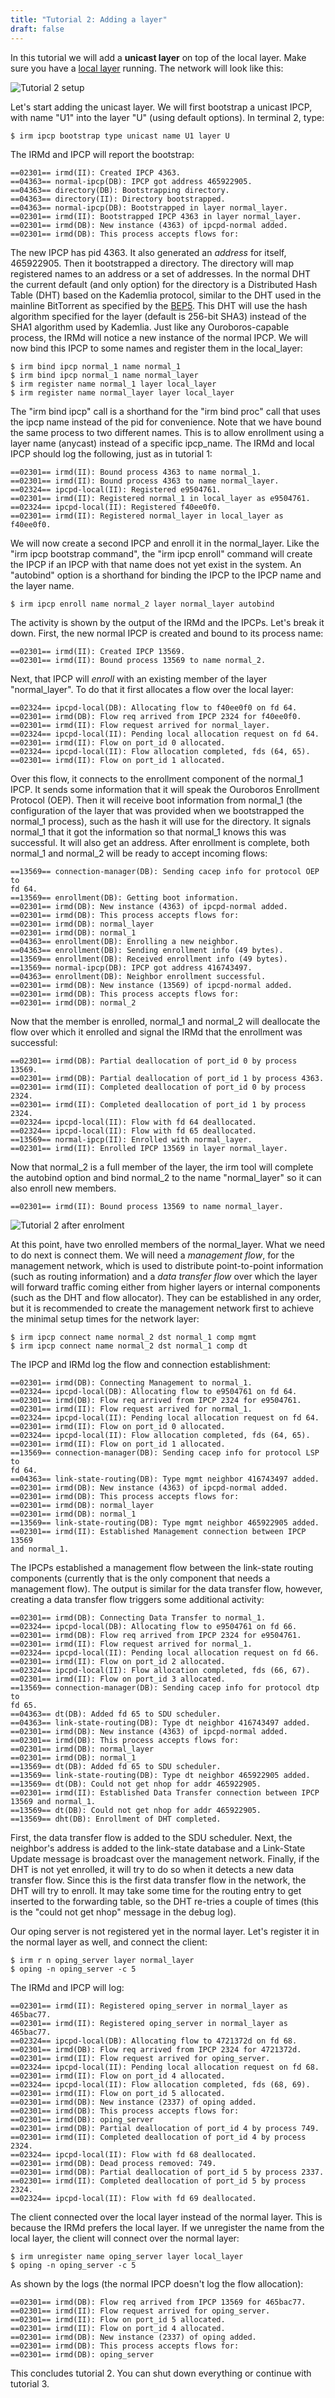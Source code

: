 ```yaml
---
title: "Tutorial 2: Adding a layer"
draft: false
---
```


In this tutorial we will add a __unicast layer__ on top of the local
layer.  Make sure you have a [local
layer](/docs/tutorials/tutorial-1/) running. The network will look
like this:

![Tutorial 2 setup](/images/tut-2-1.jpg)

Let's start adding the unicast layer. We will first bootstrap a
unicast IPCP, with name "U1" into the layer "U" (using
default options). In terminal 2, type:

```
$ irm ipcp bootstrap type unicast name U1 layer U
```

The IRMd and IPCP will report the bootstrap:

```
==02301== irmd(II): Created IPCP 4363.
==04363== normal-ipcp(DB): IPCP got address 465922905.
==04363== directory(DB): Bootstrapping directory.
==04363== directory(II): Directory bootstrapped.
==04363== normal-ipcp(DB): Bootstrapped in layer normal_layer.
==02301== irmd(II): Bootstrapped IPCP 4363 in layer normal_layer.
==02301== irmd(DB): New instance (4363) of ipcpd-normal added.
==02301== irmd(DB): This process accepts flows for:
```

The new IPCP has pid 4363. It also generated an *address* for itself,
465922905. Then it bootstrapped a directory. The directory will map
registered names to an address or a set of addresses. In the normal DHT
the current default (and only option) for the directory is a Distributed
Hash Table (DHT) based on the Kademlia protocol, similar to the DHT used
in the mainline BitTorrent as specified by the
[BEP5](http://www.bittorrent.org/beps/bep_0005.html). This DHT will use
the hash algorithm specified for the layer (default is 256-bit SHA3)
instead of the SHA1 algorithm used by Kademlia. Just like any
Ouroboros-capable process, the IRMd will notice a new instance of the
normal IPCP. We will now bind this IPCP to some names and register them
in the local_layer:

```
$ irm bind ipcp normal_1 name normal_1
$ irm bind ipcp normal_1 name normal_layer
$ irm register name normal_1 layer local_layer
$ irm register name normal_layer layer local_layer
```

The "irm bind ipcp" call is a shorthand for the "irm bind proc" call
that uses the ipcp name instead of the pid for convenience. Note that
we have bound the same process to two different names. This is to
allow enrollment using a layer name (anycast) instead of a specific
ipcp_name. The IRMd and local IPCP should log the following, just as
in tutorial 1:

```
==02301== irmd(II): Bound process 4363 to name normal_1.
==02301== irmd(II): Bound process 4363 to name normal_layer.
==02324== ipcpd-local(II): Registered e9504761.
==02301== irmd(II): Registered normal_1 in local_layer as e9504761.
==02324== ipcpd-local(II): Registered f40ee0f0.
==02301== irmd(II): Registered normal_layer in local_layer as
f40ee0f0.
```

We will now create a second IPCP and enroll it in the normal_layer.
Like the "irm ipcp bootstrap command", the "irm ipcp enroll" command
will create the IPCP if an IPCP with that name does not yet exist in the
system. An "autobind" option is a shorthand for binding the IPCP to
the IPCP name and the layer name.

```
$ irm ipcp enroll name normal_2 layer normal_layer autobind
```

The activity is shown by the output of the IRMd and the IPCPs. Let's
break it down. First, the new normal IPCP is created and bound to its
process name:

```
==02301== irmd(II): Created IPCP 13569.
==02301== irmd(II): Bound process 13569 to name normal_2.
```

Next, that IPCP will *enroll* with an existing member of the layer
"normal_layer". To do that it first allocates a flow over the local
layer:

```
==02324== ipcpd-local(DB): Allocating flow to f40ee0f0 on fd 64.
==02301== irmd(DB): Flow req arrived from IPCP 2324 for f40ee0f0.
==02301== irmd(II): Flow request arrived for normal_layer.
==02324== ipcpd-local(II): Pending local allocation request on fd 64.
==02301== irmd(II): Flow on port_id 0 allocated.
==02324== ipcpd-local(II): Flow allocation completed, fds (64, 65).
==02301== irmd(II): Flow on port_id 1 allocated.
```

Over this flow, it connects to the enrollment component of the normal_1
IPCP. It sends some information that it will speak the Ouroboros
Enrollment Protocol (OEP). Then it will receive boot information from
normal_1 (the configuration of the layer that was provided when we
bootstrapped the normal_1 process), such as the hash it will use for
the directory. It signals normal_1 that it got the information so that
normal_1 knows this was successful. It will also get an address. After
enrollment is complete, both normal_1 and normal_2 will be ready to
accept incoming flows:

```
==13569== connection-manager(DB): Sending cacep info for protocol OEP to
fd 64.
==13569== enrollment(DB): Getting boot information.
==02301== irmd(DB): New instance (4363) of ipcpd-normal added.
==02301== irmd(DB): This process accepts flows for:
==02301== irmd(DB): normal_layer
==02301== irmd(DB): normal_1
==04363== enrollment(DB): Enrolling a new neighbor.
==04363== enrollment(DB): Sending enrollment info (49 bytes).
==13569== enrollment(DB): Received enrollment info (49 bytes).
==13569== normal-ipcp(DB): IPCP got address 416743497.
==04363== enrollment(DB): Neighbor enrollment successful.
==02301== irmd(DB): New instance (13569) of ipcpd-normal added.
==02301== irmd(DB): This process accepts flows for:
==02301== irmd(DB): normal_2
```

Now that the member is enrolled, normal_1 and normal_2 will deallocate
the flow over which it enrolled and signal the IRMd that the enrollment
was successful:

```
==02301== irmd(DB): Partial deallocation of port_id 0 by process
13569.
==02301== irmd(DB): Partial deallocation of port_id 1 by process 4363.
==02301== irmd(II): Completed deallocation of port_id 0 by process
2324.
==02301== irmd(II): Completed deallocation of port_id 1 by process
2324.
==02324== ipcpd-local(II): Flow with fd 64 deallocated.
==02324== ipcpd-local(II): Flow with fd 65 deallocated.
==13569== normal-ipcp(II): Enrolled with normal_layer.
==02301== irmd(II): Enrolled IPCP 13569 in layer normal_layer.
```

Now that normal_2 is a full member of the layer, the irm tool will
complete the autobind option and bind normal_2 to the name
"normal_layer" so it can also enroll new members.

```
==02301== irmd(II): Bound process 13569 to name normal_layer.
```

![Tutorial 2 after enrolment](/images/ouroboros_tut2_enrolled.png)

At this point, have two enrolled members of the normal_layer. What we
need to do next is connect them. We will need a *management flow*, for
the management network, which is used to distribute point-to-point
information (such as routing information) and a *data transfer flow*
over which the layer will forward traffic coming either from higher
layers or internal components (such as the DHT and flow allocator). They
can be established in any order, but it is recommended to create the
management network first to achieve the minimal setup times for the
network layer:

```
$ irm ipcp connect name normal_2 dst normal_1 comp mgmt
$ irm ipcp connect name normal_2 dst normal_1 comp dt
```

The IPCP and IRMd log the flow and connection establishment:

```
==02301== irmd(DB): Connecting Management to normal_1.
==02324== ipcpd-local(DB): Allocating flow to e9504761 on fd 64.
==02301== irmd(DB): Flow req arrived from IPCP 2324 for e9504761.
==02301== irmd(II): Flow request arrived for normal_1.
==02324== ipcpd-local(II): Pending local allocation request on fd 64.
==02301== irmd(II): Flow on port_id 0 allocated.
==02324== ipcpd-local(II): Flow allocation completed, fds (64, 65).
==02301== irmd(II): Flow on port_id 1 allocated.
==13569== connection-manager(DB): Sending cacep info for protocol LSP to
fd 64.
==04363== link-state-routing(DB): Type mgmt neighbor 416743497 added.
==02301== irmd(DB): New instance (4363) of ipcpd-normal added.
==02301== irmd(DB): This process accepts flows for:
==02301== irmd(DB): normal_layer
==02301== irmd(DB): normal_1
==13569== link-state-routing(DB): Type mgmt neighbor 465922905 added.
==02301== irmd(II): Established Management connection between IPCP 13569
and normal_1.
```

The IPCPs established a management flow between the link-state routing
components (currently that is the only component that needs a management
flow). The output is similar for the data transfer flow, however,
creating a data transfer flow triggers some additional activity:

```
==02301== irmd(DB): Connecting Data Transfer to normal_1.
==02324== ipcpd-local(DB): Allocating flow to e9504761 on fd 66.
==02301== irmd(DB): Flow req arrived from IPCP 2324 for e9504761.
==02301== irmd(II): Flow request arrived for normal_1.
==02324== ipcpd-local(II): Pending local allocation request on fd 66.
==02301== irmd(II): Flow on port_id 2 allocated.
==02324== ipcpd-local(II): Flow allocation completed, fds (66, 67).
==02301== irmd(II): Flow on port_id 3 allocated.
==13569== connection-manager(DB): Sending cacep info for protocol dtp to
fd 65.
==04363== dt(DB): Added fd 65 to SDU scheduler.
==04363== link-state-routing(DB): Type dt neighbor 416743497 added.
==02301== irmd(DB): New instance (4363) of ipcpd-normal added.
==02301== irmd(DB): This process accepts flows for:
==02301== irmd(DB): normal_layer
==02301== irmd(DB): normal_1
==13569== dt(DB): Added fd 65 to SDU scheduler.
==13569== link-state-routing(DB): Type dt neighbor 465922905 added.
==13569== dt(DB): Could not get nhop for addr 465922905.
==02301== irmd(II): Established Data Transfer connection between IPCP
13569 and normal_1.
==13569== dt(DB): Could not get nhop for addr 465922905.
==13569== dht(DB): Enrollment of DHT completed.
```

First, the data transfer flow is added to the SDU scheduler. Next, the
neighbor's address is added to the link-state database and a Link-State
Update message is broadcast over the management network. Finally, if the
DHT is not yet enrolled, it will try to do so when it detects a new data
transfer flow. Since this is the first data transfer flow in the
network, the DHT will try to enroll. It may take some time for the
routing entry to get inserted to the forwarding table, so the DHT
re-tries a couple of times (this is the "could not get nhop" message
in the debug log).

Our oping server is not registered yet in the normal layer. Let's
register it in the normal layer as well, and connect the client:

```
$ irm r n oping_server layer normal_layer
$ oping -n oping_server -c 5
```

The IRMd and IPCP will log:

```
==02301== irmd(II): Registered oping_server in normal_layer as
465bac77.
==02301== irmd(II): Registered oping_server in normal_layer as
465bac77.
==02324== ipcpd-local(DB): Allocating flow to 4721372d on fd 68.
==02301== irmd(DB): Flow req arrived from IPCP 2324 for 4721372d.
==02301== irmd(II): Flow request arrived for oping_server.
==02324== ipcpd-local(II): Pending local allocation request on fd 68.
==02301== irmd(II): Flow on port_id 4 allocated.
==02324== ipcpd-local(II): Flow allocation completed, fds (68, 69).
==02301== irmd(II): Flow on port_id 5 allocated.
==02301== irmd(DB): New instance (2337) of oping added.
==02301== irmd(DB): This process accepts flows for:
==02301== irmd(DB): oping_server
==02301== irmd(DB): Partial deallocation of port_id 4 by process 749.
==02301== irmd(II): Completed deallocation of port_id 4 by process
2324.
==02324== ipcpd-local(II): Flow with fd 68 deallocated.
==02301== irmd(DB): Dead process removed: 749.
==02301== irmd(DB): Partial deallocation of port_id 5 by process 2337.
==02301== irmd(II): Completed deallocation of port_id 5 by process
2324.
==02324== ipcpd-local(II): Flow with fd 69 deallocated.
```

The client connected over the local layer instead of the normal layer.
This is because the IRMd prefers the local layer. If we unregister the
name from the local layer, the client will connect over the normal
layer:

```
$ irm unregister name oping_server layer local_layer
$ oping -n oping_server -c 5
```

As shown by the logs (the normal IPCP doesn't log the flow allocation):

```
==02301== irmd(DB): Flow req arrived from IPCP 13569 for 465bac77.
==02301== irmd(II): Flow request arrived for oping_server.
==02301== irmd(II): Flow on port_id 5 allocated.
==02301== irmd(II): Flow on port_id 4 allocated.
==02301== irmd(DB): New instance (2337) of oping added.
==02301== irmd(DB): This process accepts flows for:
==02301== irmd(DB): oping_server
```

This concludes tutorial 2. You can shut down everything or continue with
tutorial 3.
